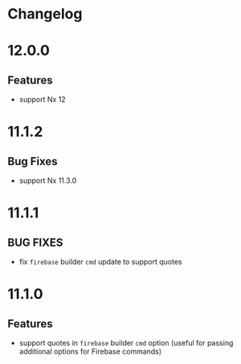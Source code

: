 # Changelog

# 12.0.0

## Features

- support Nx 12

# 11.1.2

## Bug Fixes

- support Nx 11.3.0

# 11.1.1

## BUG FIXES

- fix `firebase` builder `cmd` update to support quotes

# 11.1.0

## Features

- support quotes in `firebase` builder `cmd` option (useful for passing additional options for Firebase commands)
